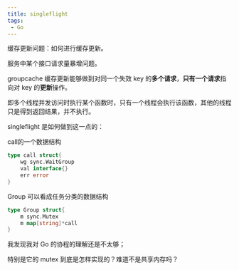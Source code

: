 ```yaml
---
title: singleflight
tags:
 - Go
---
```


缓存更新问题：如何进行缓存更新。

服务中某个接口请求量暴增问题。

groupcache 缓存更新能够做到对同一个失效 key 的**多个请求**，**只有一个请求**指向对 key 的**更新**操作。

即多个线程并发访问时执行某个函数时，只有一个线程会执行该函数，其他的线程只是得到返回结果，并不执行。

singleflight 是如何做到这一点的：

call的一个数据结构

```Go
type call struct{
    wg sync.WaitGroup
    val interface{}
    err error
}
```

Group 可以看成任务分类的数据结构

```Go
type Group struct{
    m sync.Mutex
    m map[string]*call
}
```



我发现我对 Go 的协程的理解还是不太够；

特别是它的 mutex 到底是怎样实现的？难道不是共享内存吗？


